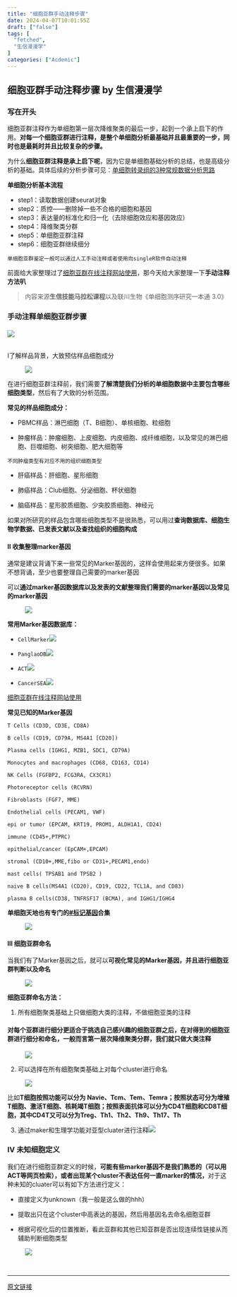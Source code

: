 ```yaml
---
title: "细胞亚群手动注释步骤"
date: 2024-04-07T10:01:55Z
draft: ["false"]
tags: [
  "fetched",
  "生信漫漫学"
]
categories: ["Acdemic"]
---
```

细胞亚群手动注释步骤 by 生信漫漫学
------
<div><section data-tool="mdnice编辑器" data-website="https://www.mdnice.com"><h3 data-tool="mdnice编辑器"><span></span><span>写在开头</span><span></span></h3><p data-tool="mdnice编辑器">细胞亚群注释作为单细胞第一层次降维聚类的最后一步，起到一个承上启下的作用。<strong>对每一个细胞亚群进行注释，是整个单细胞分析最基础并且最重要的一步，同时也是最耗时并且比较复杂的步骤。</strong></p><p data-tool="mdnice编辑器">为什么<strong>细胞亚群注释是承上启下呢</strong>，因为它是单细胞基础分析的总结，也是高级分析的基础。具体后续的分析步骤可见：<a href="https://mp.weixin.qq.com/s?__biz=MzAxMDkxODM1Ng==&amp;mid=2247528340&amp;idx=1&amp;sn=7dd36d9e849a140caef4be7fddb4bac9&amp;scene=21#wechat_redirect" data-linktype="2">单细胞转录组的3种常规数据分析思路</a></p><p data-tool="mdnice编辑器"><strong>单细胞分析基本流程</strong></p><ul data-tool="mdnice编辑器"><li><section>step1：读取数据创建seurat对象</section></li><li><section>step2：质控——删除掉一些不合格的细胞和基因</section></li><li><section>step3：表达量的标准化和归一化（去除细胞效应和基因效应）</section></li><li><section>step4：降维聚类分群</section></li><li><section>step5：单细胞亚群注释</section></li><li><section>step6：细胞亚群继续细分</section></li></ul><p data-tool="mdnice编辑器"><code>单细胞亚群鉴定一般可以通过人工手动注释或者使用向singleR软件自动注释</code></p><p data-tool="mdnice编辑器">前面给大家整理过了<a href="https://mp.weixin.qq.com/s?__biz=MzkxOTI0Mjc3Mw==&amp;mid=2247486759&amp;idx=1&amp;sn=fa0dbca7a9e3a7e9e00e6909395465ee&amp;scene=21#wechat_redirect" data-linktype="2">细胞亚群在线注释网站使用</a>，那今天给大家整理一下<strong>手动注释方法叭</strong></p><blockquote data-tool="mdnice编辑器"><span></span><p>内容来源<strong>生信技能马拉松课程</strong>以及联川生物《单细胞测序研究一本通 3.0》</p></blockquote><h3 data-tool="mdnice编辑器"><span></span><span>手动注释单细胞亚群步骤</span><span></span></h3><h4 data-tool="mdnice编辑器"></h4><p><img data-galleryid="" data-imgfileid="100003293" data-ratio="0.7508650519031141" data-s="300,640" data-src="https://mmbiz.qpic.cn/sz_mmbiz_jpg/icQem1PXnP9YHhPlBXJZkyt4G0xAS3hHtgQzKViakmB99fMO8vT9Mia1GibHGfXjiac9XjEbHJ5XoYXUmfRMaibx8mDg/640?wx_fmt=jpeg&amp;from=appmsg" data-type="jpeg" data-w="4624" src="https://mmbiz.qpic.cn/sz_mmbiz_jpg/icQem1PXnP9YHhPlBXJZkyt4G0xAS3hHtgQzKViakmB99fMO8vT9Mia1GibHGfXjiac9XjEbHJ5XoYXUmfRMaibx8mDg/640?wx_fmt=jpeg&amp;from=appmsg"></p><span><br></span><span>Ⅰ了解样品背景，大致预估样品细胞成分</span><span></span><figure data-tool="mdnice编辑器"><img data-imgfileid="100003277" data-ratio="0.5429203539823009" data-src="https://mmbiz.qpic.cn/sz_mmbiz_png/icQem1PXnP9YHhPlBXJZkyt4G0xAS3hHtNxAQWApFzcHqVIWecukuqGcJicQ0jyyVzKiauHoQdmg9mWMZsf3fZicSg/640?wx_fmt=png&amp;from=appmsg" data-type="png" data-w="2260" src="https://mmbiz.qpic.cn/sz_mmbiz_png/icQem1PXnP9YHhPlBXJZkyt4G0xAS3hHtNxAQWApFzcHqVIWecukuqGcJicQ0jyyVzKiauHoQdmg9mWMZsf3fZicSg/640?wx_fmt=png&amp;from=appmsg"></figure><p data-tool="mdnice编辑器">在进行细胞亚群注释前，我们需要<strong>了解清楚我们分析的单细胞数据中主要包含哪些细胞类型</strong>，然后有了大致的分析范围。</p><p data-tool="mdnice编辑器"><strong>常见的样品细胞成分：</strong></p><ul data-tool="mdnice编辑器"><li><section><p>PBMC样品：淋巴细胞（T、B细胞）、单核细胞、粒细胞</p></section></li><li><section><p>肿瘤样品：肿瘤细胞、上皮细胞、内皮细胞、成纤维细胞，以及常见的淋巴细胞、巨噬细胞、树突细胞、肥大细胞等</p></section></li></ul><p data-tool="mdnice编辑器"><code>不同肿瘤类型有对应不用的组织细胞类型</code></p><ul data-tool="mdnice编辑器"><li><section><p>肝癌样品：肝细胞、星形细胞</p></section></li><li><section><p>肺癌样品：Club细胞、分泌细胞、杯状细胞</p></section></li><li><section><p>脑癌样品：星形胶质细胞、少突胶质细胞、神经元</p></section></li></ul><p data-tool="mdnice编辑器">如果对所研究的样品包含哪些细胞类型不是很熟悉，可以用过<strong>查询数据库、细胞生物学数据、已发表文献以及查找组织的细胞构成</strong></p><h4 data-tool="mdnice编辑器"><span></span><span>Ⅱ 收集整理marker基因</span><span></span></h4><p data-tool="mdnice编辑器">通常是建议背诵下来一些常见的Marker基因的，这样会使用起来方便很多。如果不想背诵，至少也要整理自己需要的marker基因</p><p data-tool="mdnice编辑器">可以<strong>通过marker基因数据库以及发表的文献整理我们需要的marker基因以及常见的marker基因</strong></p><figure data-tool="mdnice编辑器"><img data-imgfileid="100003279" data-ratio="0.5429203539823009" data-src="https://mmbiz.qpic.cn/sz_mmbiz_png/icQem1PXnP9YHhPlBXJZkyt4G0xAS3hHtbXy9puedjEshsHIoYwTjCOvnVZRV4g8WkluKamGSuNkSGEBTibg8HVQ/640?wx_fmt=png&amp;from=appmsg" data-type="png" data-w="2260" src="https://mmbiz.qpic.cn/sz_mmbiz_png/icQem1PXnP9YHhPlBXJZkyt4G0xAS3hHtbXy9puedjEshsHIoYwTjCOvnVZRV4g8WkluKamGSuNkSGEBTibg8HVQ/640?wx_fmt=png&amp;from=appmsg"></figure><p data-tool="mdnice编辑器"><strong>常用Marker基因数据库：</strong></p><ul data-tool="mdnice编辑器"><li><section><p><code>CellMarker</code><img data-imgfileid="100003280" data-ratio="0.5429203539823009" data-src="https://mmbiz.qpic.cn/sz_mmbiz_png/icQem1PXnP9YHhPlBXJZkyt4G0xAS3hHtZsfu7oVuP8CZqecuyzRgSlqXbiaoa9HCkrHiatKNUNcSFc7SfxfoQkiaw/640?wx_fmt=png&amp;from=appmsg" data-type="png" data-w="2260" src="https://mmbiz.qpic.cn/sz_mmbiz_png/icQem1PXnP9YHhPlBXJZkyt4G0xAS3hHtZsfu7oVuP8CZqecuyzRgSlqXbiaoa9HCkrHiatKNUNcSFc7SfxfoQkiaw/640?wx_fmt=png&amp;from=appmsg"></p></section></li><li><section><p><code>PanglaoDB</code><img data-imgfileid="100003278" data-ratio="0.5429203539823009" data-src="https://mmbiz.qpic.cn/sz_mmbiz_png/icQem1PXnP9YHhPlBXJZkyt4G0xAS3hHteFPFgEIUZL2gpnRkU2wBHUHssTcxNqNYoeQ8kIJhXFnFk3wSYCHTNQ/640?wx_fmt=png&amp;from=appmsg" data-type="png" data-w="2260" src="https://mmbiz.qpic.cn/sz_mmbiz_png/icQem1PXnP9YHhPlBXJZkyt4G0xAS3hHteFPFgEIUZL2gpnRkU2wBHUHssTcxNqNYoeQ8kIJhXFnFk3wSYCHTNQ/640?wx_fmt=png&amp;from=appmsg"></p></section></li><li><section><p><code>ACT</code><img data-imgfileid="100003281" data-ratio="1.116079105760963" data-src="https://mmbiz.qpic.cn/sz_mmbiz_png/icQem1PXnP9YHhPlBXJZkyt4G0xAS3hHtkdiaTREudcPdiaickyQ1PNG4icHocpueVBhOQdAT7v1qbuw3XQ7LMOpghA/640?wx_fmt=png&amp;from=appmsg" data-type="png" data-w="1163" src="https://mmbiz.qpic.cn/sz_mmbiz_png/icQem1PXnP9YHhPlBXJZkyt4G0xAS3hHtkdiaTREudcPdiaickyQ1PNG4icHocpueVBhOQdAT7v1qbuw3XQ7LMOpghA/640?wx_fmt=png&amp;from=appmsg"></p></section></li><li><section><p><code>CancerSEA</code><img data-imgfileid="100003286" data-ratio="0.5429203539823009" data-src="https://mmbiz.qpic.cn/sz_mmbiz_png/icQem1PXnP9YHhPlBXJZkyt4G0xAS3hHtKWicdmujKj2atvKkFtdWTChYsJSGGU2ia46R1qdcbK0v6Lw6HVialHlBw/640?wx_fmt=png&amp;from=appmsg" data-type="png" data-w="2260" src="https://mmbiz.qpic.cn/sz_mmbiz_png/icQem1PXnP9YHhPlBXJZkyt4G0xAS3hHtKWicdmujKj2atvKkFtdWTChYsJSGGU2ia46R1qdcbK0v6Lw6HVialHlBw/640?wx_fmt=png&amp;from=appmsg"></p></section></li></ul><p data-tool="mdnice编辑器"><a href="https://mp.weixin.qq.com/s?__biz=MzkxOTI0Mjc3Mw==&amp;mid=2247486759&amp;idx=1&amp;sn=fa0dbca7a9e3a7e9e00e6909395465ee&amp;scene=21#wechat_redirect" data-linktype="2">细胞亚群在线注释网站使用</a></p><p data-tool="mdnice编辑器"><strong>常见已知的Marker基因</strong></p><pre data-tool="mdnice编辑器"><span></span><code>T Cells (CD3D, CD3E, CD8A)<br><br>B cells (CD19, CD79A, MS4A1 [CD20])<br><br>Plasma cells (IGHG1, MZB1, SDC1, CD79A)<br><br>Monocytes and macrophages (CD68, CD163, CD14)<br><br>NK Cells (FGFBP2, FCG3RA, CX3CR1)<br><br>Photoreceptor cells (RCVRN)<br><br>Fibroblasts (FGF7, MME)<br><br>Endothelial cells (PECAM1, VWF)<br><br>epi or tumor (EPCAM, KRT19, PROM1, ALDH1A1, CD24)<br><br>immune (CD45+,PTPRC)<br><br>epithelial/cancer (EpCAM+,EPCAM)<br><br>stromal (CD10+,MME,fibo or CD31+,PECAM1,endo)<br><br>mast cells( TPSAB1 and TPSB2 )<br><br>naive B cells(MS4A1 (CD20), CD19, CD22, TCL1A, and CD83)<br><br>plasma B cells(CD38, TNFRSF17 (BCMA), and IGHG1/IGHG4 <br></code></pre><p data-tool="mdnice编辑器"><strong>单细胞天地也有专门的<a href="https://mp.weixin.qq.com/mp/appmsgalbum?action=getalbum&amp;__biz=MzI1Njk4ODE0MQ==&amp;scene=21&amp;album_id=2350231750729433089&amp;count=3&amp;uin=&amp;key=&amp;devicetype=Windows+11+x64&amp;version=63090926&amp;lang=zh_CN&amp;ascene=0#wechat_redirect" data-linktype="2">#标记基因</a>合集</strong></p><figure data-tool="mdnice编辑器"><img data-imgfileid="100003285" data-ratio="1.4177215189873418" data-src="https://mmbiz.qpic.cn/sz_mmbiz_png/icQem1PXnP9YHhPlBXJZkyt4G0xAS3hHtGzeoZ3wz0XCDLHoSyWADvSEF45O3zBtDtTfRltFcwA2vEuTRibibEviaw/640?wx_fmt=png&amp;from=appmsg" data-type="png" data-w="1027" src="https://mmbiz.qpic.cn/sz_mmbiz_png/icQem1PXnP9YHhPlBXJZkyt4G0xAS3hHtGzeoZ3wz0XCDLHoSyWADvSEF45O3zBtDtTfRltFcwA2vEuTRibibEviaw/640?wx_fmt=png&amp;from=appmsg"></figure><h4 data-tool="mdnice编辑器"><span></span><span>Ⅲ 细胞亚群命名</span><span></span></h4><p data-tool="mdnice编辑器">当我们有了Marker基因之后，就可以<strong>可视化常见的Marker基因，并且进行细胞亚群判断以及命名</strong></p><figure data-tool="mdnice编辑器"><img data-imgfileid="100003284" data-ratio="0.6075085324232082" data-src="https://mmbiz.qpic.cn/sz_mmbiz_png/icQem1PXnP9YHhPlBXJZkyt4G0xAS3hHtssGmnRT5eJKIu21f2J8gNcuSJ7eIb1PvX1Asr2NPVicGgfOE8e9n4SA/640?wx_fmt=png&amp;from=appmsg" data-type="png" data-w="879" src="https://mmbiz.qpic.cn/sz_mmbiz_png/icQem1PXnP9YHhPlBXJZkyt4G0xAS3hHtssGmnRT5eJKIu21f2J8gNcuSJ7eIb1PvX1Asr2NPVicGgfOE8e9n4SA/640?wx_fmt=png&amp;from=appmsg"></figure><p data-tool="mdnice编辑器"><strong>细胞亚群命名方法：</strong></p><ol data-tool="mdnice编辑器"><li><section>所有细胞聚类基础上只做细胞大类的注释，不做细胞亚类的注释</section></li></ol><h4 data-tool="mdnice编辑器"><span></span><span>对每个亚群进行细分更适合于挑选自己感兴趣的细胞亚群之后，在对得到的细胞亚群进行细分和命名，一般而言第一层次降维聚类分群，我们就只做大类注释</span><span></span></h4><figure data-tool="mdnice编辑器"><img data-imgfileid="100003283" data-ratio="0.6004566210045662" data-src="https://mmbiz.qpic.cn/sz_mmbiz_png/icQem1PXnP9YHhPlBXJZkyt4G0xAS3hHtokElkXAJ59RUaK6kXTsw7mibE1ptnUicMOTdh61xutfvwLCC8akvAMGQ/640?wx_fmt=png&amp;from=appmsg" data-type="png" data-w="876" src="https://mmbiz.qpic.cn/sz_mmbiz_png/icQem1PXnP9YHhPlBXJZkyt4G0xAS3hHtokElkXAJ59RUaK6kXTsw7mibE1ptnUicMOTdh61xutfvwLCC8akvAMGQ/640?wx_fmt=png&amp;from=appmsg"></figure><ol start="2" data-tool="mdnice编辑器"><li><section>可以选择在所有细胞聚类基础上对每个cluster进行命名</section></li></ol><figure data-tool="mdnice编辑器"><img data-imgfileid="100003282" data-ratio="0.5965714285714285" data-src="https://mmbiz.qpic.cn/sz_mmbiz_png/icQem1PXnP9YHhPlBXJZkyt4G0xAS3hHtPTotwS9CPfUXj0Bv4WrsIBmeVzibEQU4HHJ7EibuXLrx7yT2DrmPV39w/640?wx_fmt=png&amp;from=appmsg" data-type="png" data-w="875" src="https://mmbiz.qpic.cn/sz_mmbiz_png/icQem1PXnP9YHhPlBXJZkyt4G0xAS3hHtPTotwS9CPfUXj0Bv4WrsIBmeVzibEQU4HHJ7EibuXLrx7yT2DrmPV39w/640?wx_fmt=png&amp;from=appmsg"></figure><p data-tool="mdnice编辑器">比如<strong>T细胞按照功能可以分为 Navie、Tcm、Tem、Temra；按照状态可分为增殖T细胞、激活T细胞、核耗竭T细胞；按照表面抗体可以分为CD4T细胞和CD8T细胞，其中CD4T又可以分为Treg、Th1、Th2、Th9、Th17、Th</strong></p><ol start="3" data-tool="mdnice编辑器"><li><section>通过maker和生理学功能对亚型cluater进行注释<img data-imgfileid="100003290" data-ratio="1.778393351800554" data-src="https://mmbiz.qpic.cn/sz_mmbiz_png/icQem1PXnP9YHhPlBXJZkyt4G0xAS3hHt0vZck7WKkkWZpjTl49tYugRqycK9jiat76PjpnqiaGbbnn9p3ZH6broA/640?wx_fmt=png&amp;from=appmsg" data-type="png" data-w="361" src="https://mmbiz.qpic.cn/sz_mmbiz_png/icQem1PXnP9YHhPlBXJZkyt4G0xAS3hHt0vZck7WKkkWZpjTl49tYugRqycK9jiat76PjpnqiaGbbnn9p3ZH6broA/640?wx_fmt=png&amp;from=appmsg"></section></li></ol><h3 data-tool="mdnice编辑器"><span></span><span>Ⅳ 未知细胞定义</span><span></span></h3><p data-tool="mdnice编辑器">我们在进行细胞亚群定义的时候，<strong>可能有些marker基因不是我们熟悉的（可以用ACT等网页检索），或者出现某个cluster不表达任何一直marker的情况，</strong>对于这种未知的cluater可以有如下方法进行定义：</p><ul data-tool="mdnice编辑器"><li><section><p>直接定义为unknown（我一般是这么做的hhh）</p></section></li><li><section><p>提取出只在这个cluster中高表达的基因，然后用基因名去命名细胞亚群</p></section></li><li><section><p>根据可视化后的位置推断，看此亚群和其他已知亚群是否出现连续性链接从而辅助判断细胞类型</p></section></li></ul><figure data-tool="mdnice编辑器"><img data-imgfileid="100003289" data-ratio="0.7611940298507462" data-src="https://mmbiz.qpic.cn/sz_mmbiz_png/icQem1PXnP9YHhPlBXJZkyt4G0xAS3hHtcUf8vsSicLC605Ltz1wUibC08JqZrElmruxgiavUiaGOjCic1Jp47yu51fg/640?wx_fmt=png&amp;from=appmsg" data-type="png" data-w="536" src="https://mmbiz.qpic.cn/sz_mmbiz_png/icQem1PXnP9YHhPlBXJZkyt4G0xAS3hHtcUf8vsSicLC605Ltz1wUibC08JqZrElmruxgiavUiaGOjCic1Jp47yu51fg/640?wx_fmt=png&amp;from=appmsg"></figure></section><p><br></p><p><mp-style-type data-value="3"></mp-style-type></p></div>  
<hr>
<a href="https://mp.weixin.qq.com/s/IjeFC6vb75TFU-CL4LWqhQ",target="_blank" rel="noopener noreferrer">原文链接</a>
